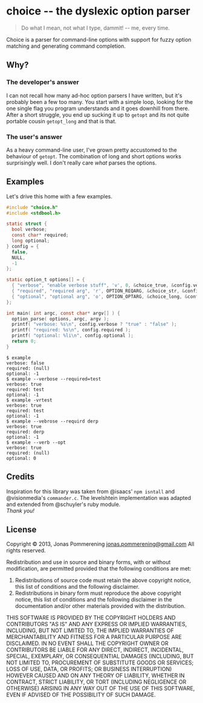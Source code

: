 # choice -- the dyslexic option parser

> Do what I mean, not what I type, dammit!
> -- me, every time.

Choice is a parser for command-line options with support for
fuzzy option matching and generating command completion.

## Why?

### The developer's answer

I can not recall how many ad-hoc option parsers I have written,
but it's probably been a few too many.
You start with a simple loop, looking for the one single flag
you program understands and it goes downhill from there. After a short
struggle, you end up sucking it up to `getopt` and its not quite
portable cousin `getopt_long` and that is that.

### The user's answer

As a heavy command-line user, I've grown pretty accustomed to the
behaviour of `getopt`. The combination of long and short options works
surprisingly well. I don't really care _what_ parses the options.

## Examples

Let's drive this home with a few examples.

```c
#include "choice.h"
#include <stdbool.h>

static struct {
  bool verbose;
  const char* required;
  long optional;
} config = {
  false,
  NULL,
  -1
};

static option_t options[] = {
  { "verbose", "enable verbose stuff", 'v', 0, &choice_true, &config.verbose },
  { "required", "required arg", 'r', OPTION_REQARG, &choice_str, &config.required },
  { "optional", "optional arg", 'o', OPTION_OPTARG, &choice_long, &config.optional }
};

int main( int argc, const char* argv[] ) {
  option_parse( options, argc, argv );
  printf( "verbose: %s\n", config.verbose ? "true" : "false" );
  printf( "required: %s\n", config.required );
  printf( "optional: %li\n", config.optional );
  return 0;
}
```

```console
$ example
verbose: false
required: (null)
optional: -1
$ example --verbose --required=test
verbose: true
required: test
optional: -1
$ example -vrtest
verbose: true
required: test
optional: -1
$ example --vebrose --requird derp
verbose: true
required: derp
optional: -1
$ example --verb --opt
verbose: true
required: (null)
optional: 0
```

## Credits

Inspiration for this library was taken from @isaacs' `npm isntall`
and @visionmedia's `commander.c`.  The levelshtein implementation was adapted
and extended from @schuyler's ruby module.  
_Thank you!_

## License

Copyright &copy; 2013, Jonas Pommerening <jonas.pommerening@gmail.com>
All rights reserved.

Redistribution and use in source and binary forms, with or without
modification, are permitted provided that the following conditions are met:

1.  Redistributions of source code must retain the above copyright notice, this
    list of conditions and the following disclaimer.
2.  Redistributions in binary form must reproduce the above copyright notice,
    this list of conditions and the following disclaimer in the documentation
    and/or other materials provided with the distribution.

THIS SOFTWARE IS PROVIDED BY THE COPYRIGHT HOLDERS AND CONTRIBUTORS "AS IS" AND
ANY EXPRESS OR IMPLIED WARRANTIES, INCLUDING, BUT NOT LIMITED TO, THE IMPLIED
WARRANTIES OF MERCHANTABILITY AND FITNESS FOR A PARTICULAR PURPOSE ARE
DISCLAIMED. IN NO EVENT SHALL THE COPYRIGHT OWNER OR CONTRIBUTORS BE LIABLE FOR
ANY DIRECT, INDIRECT, INCIDENTAL, SPECIAL, EXEMPLARY, OR CONSEQUENTIAL DAMAGES
(INCLUDING, BUT NOT LIMITED TO, PROCUREMENT OF SUBSTITUTE GOODS OR SERVICES;
LOSS OF USE, DATA, OR PROFITS; OR BUSINESS INTERRUPTION) HOWEVER CAUSED AND
ON ANY THEORY OF LIABILITY, WHETHER IN CONTRACT, STRICT LIABILITY, OR TORT
(INCLUDING NEGLIGENCE OR OTHERWISE) ARISING IN ANY WAY OUT OF THE USE OF THIS
SOFTWARE, EVEN IF ADVISED OF THE POSSIBILITY OF SUCH DAMAGE.
